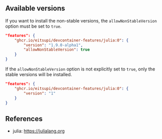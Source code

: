 <!-- markdownlint-disable MD041 -->

## Available versions

If you want to install the non-stable versions, the `allowNonStableVersion` option must be set to `true`.

```json
"features": {
    "ghcr.io/eitsupi/devcontainer-features/julia:0": {
        "version": "1.9.0-alpha1",
        "allowNonStableVersion": true
    }
}
```

If the `allowNonStableVersion` option is not explicitly set to `true`, only the stable versions will be installed.

```json
"features": {
    "ghcr.io/eitsupi/devcontainer-features/julia:0": {
        "version": "1"
    }
}
```

## References

- julia: <https://julialang.org>
